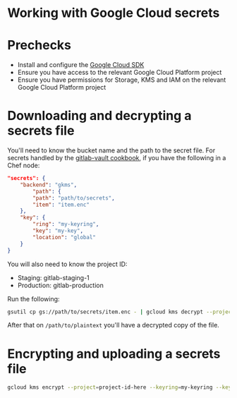 # Working with Google Cloud secrets

# Prechecks

- Install and configure the [Google Cloud SDK](https://cloud.google.com/sdk/docs/)
- Ensure you have access to the relevant Google Cloud Platform project
- Ensure you have permissions for Storage, KMS and IAM on the relevant Google Cloud Platform project

# Downloading and decrypting a secrets file

You'll need to know the bucket name and the path to the secret file. For secrets
handled by the [gitlab-vault cookbook](https://gitlab.com/gitlab-cookbooks/gitlab-vault),
if you have the following in a Chef node:

```json
"secrets": {
    "backend": "gkms",
        "path": {
        "path": "path/to/secrets",
        "item": "item.enc"
    },
    "key": {
        "ring": "my-keyring",
        "key": "my-key",
        "location": "global"
    }
}
```

You will also need to know the project ID:

* Staging: gitlab-staging-1
* Production: gitlab-production

Run the following:

```bash
gsutil cp gs://path/to/secrets/item.enc - | gcloud kms decrypt --project=project-id-here --keyring=my-keyring --key=my-key --location=global --ciphertext-file=- --plaintext-file=/path/to/plaintext
```

After that on `/path/to/plaintext` you'll have a decrypted copy of the file.

# Encrypting and uploading a secrets file

```bash
gcloud kms encrypt --project=project-id-here --keyring=my-keyring --key=my-key --location=global --ciphertext-file=- --plaintext-file=/path/to/plaintext | gsutil cp - gs://path/to/secrets/item.enc
```
